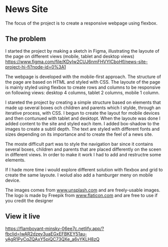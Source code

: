 # News Site

The focus of the project is to create a responsive webpage using flexbox.

## The problem

I started the project by making a sketch in Figma, illustrating the layoute of the page on different views (mobile, tablet and desktop views) 
https://www.figma.com/file/KDyIw2CUJ6nmFHVYICboHf/news-site-project-hi-fi?node-id=0%3A1

The webpage is developed with the mobile-first approach. The structure of the page are based on HTML and styled with CSS. The layoute of the page is mainly styled using flexbox to create rows and columns to be responsive on following views: desktop 4 columns, tablet 2 columns, mobile 1 column. 

I stareted the project by creating a simple structure based on elements that made up several boxes och children and parents which I stylde, through an iterative process, with CSS. I begun to create the layout for mobile devices and then contunued with tablet and desktopt. When the layoute was done I added content to the site and styled each item. I added box-shadow to the images to create a subtil depth. The text are styled with different fonts and sizes depending on its importance and to create the feel of a news site. 

The moste difficult part was to style the navigation bar since it contains several boxes, children and parents that are placed differently on the sceen in different views. In order to make it work I had to add and restructre some elements.

If I hade more time i would explore different solution with flexbox and grid to create the same layoute. I wolud also add a hamburger meny on mobile device. 

The images comes from www.unsplash.com and are freely-usable images. The logo is made by Freepik from www.flaticon.com and are free to use if you credit the designer

## View it live
https://flamboyant-minsky-06ee7c.netlify.app/?fbclid=IwAR2dzey3uaEGxEFBKEY51au-yAgR1PyCqZQAxY5piQC73QXe_a6vYKLH8zQ
